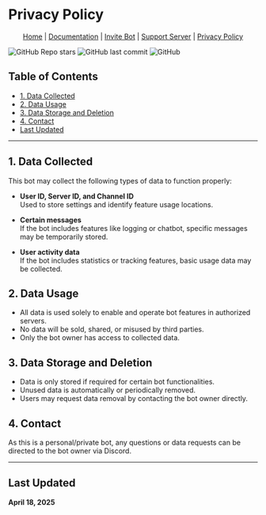 # Privacy Policy

<p align="center">
  <a href="https://yourwebsite.com">Home</a> |
  <a href="https://yourwebsite.com/docs">Documentation</a> |
  <a href="https://discord.com/oauth2/authorize?client_id=1311666717281226832&permissions=8&integration_type=0&scope=bot">Invite Bot</a> |
  <a href="https://discord.gg/RuunxfUGnT">Support Server</a> |
  <a href="#privacy-policy">Privacy Policy</a>
</p>

![GitHub Repo stars](https://img.shields.io/github/stars/username/repo-name?style=social)
![GitHub last commit](https://img.shields.io/github/last-commit/username/repo-name)
![GitHub](https://img.shields.io/github/license/username/repo-name)

## Table of Contents
- [1. Data Collected](#1-data-collected)
- [2. Data Usage](#2-data-usage)
- [3. Data Storage and Deletion](#3-data-storage-and-deletion)
- [4. Contact](#4-contact)
- [Last Updated](#last-updated)

---

## 1. Data Collected
This bot may collect the following types of data to function properly:

- **User ID, Server ID, and Channel ID**  
  Used to store settings and identify feature usage locations.

- **Certain messages**  
  If the bot includes features like logging or chatbot, specific messages may be temporarily stored.

- **User activity data**  
  If the bot includes statistics or tracking features, basic usage data may be collected.

## 2. Data Usage
- All data is used solely to enable and operate bot features in authorized servers.  
- No data will be sold, shared, or misused by third parties.  
- Only the bot owner has access to collected data.

## 3. Data Storage and Deletion
- Data is only stored if required for certain bot functionalities.  
- Unused data is automatically or periodically removed.  
- Users may request data removal by contacting the bot owner directly.

## 4. Contact
As this is a personal/private bot, any questions or data requests can be directed to the bot owner via Discord.

---

## Last Updated
**April 18, 2025**
